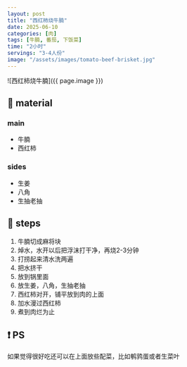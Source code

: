 ```yaml
---
layout: post
title: "西红柿烧牛腩"
date: 2025-06-10
categories: [肉]
tags: [牛腩, 番茄, 下饭菜]
time: "2小时"
servings: "3-4人份"
image: "/assets/images/tomato-beef-brisket.jpg"
---
```



![西红柿烧牛腩]({{ page.image }})

## 📝 material

### main
- 牛腩
- 西红柿

### sides
- 生姜
- 八角
- 生抽老抽


## 🔧 steps

1. 牛腩切成麻将块
2. 焯水，水开以后把浮沫打干净，再烧2-3分钟
3. 打捞起来清水洗两遍
4. 把水挤干
5. 放到锅里面
6. 放生姜，八角，生抽老抽
7. 西红柿对开，铺平放到肉的上面
8. 加水漫过西红柿
9. 煮到肉烂为止


## ❗ PS
如果觉得很好吃还可以在上面放些配菜，比如鹌鹑蛋或者生菜叶
